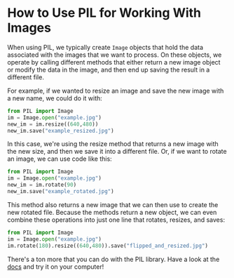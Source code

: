 # How to Use PIL for Working With Images

When using PIL, we typically create `Image` objects that hold the data associated with the images that we want to process. On these objects, we operate by calling different methods that either return a new image object or modify the data in the image, and then end up saving the result in a different file.

For example, if we wanted to resize an image and save the new image with a new name, we could do it with:

```python
from PIL import Image
im = Image.open("example.jpg")
new_im = im.resize((640,480))
new_im.save("example_resized.jpg")
```

In this case, we're using the resize method that returns a new image with the new size, and then we save it into a different file. Or, if we want to rotate an image, we can use code like this:

```python
from PIL import Image
im = Image.open("example.jpg")
new_im = im.rotate(90)
new_im.save("example_rotated.jpg")
```

This method also returns a new image that we can then use to create the new rotated file. Because the methods return a new object, we can even combine these operations into just one line that rotates, resizes, and saves:

```python
from PIL import Image
im = Image.open("example.jpg")
im.rotate(180).resize((640,480)).save("flipped_and_resized.jpg")
```

There's a ton more that you can do with the PIL library. Have a look at 
the [docs](https://pillow.readthedocs.io/en/stable/handbook/tutorial.html) and try it on your computer! 